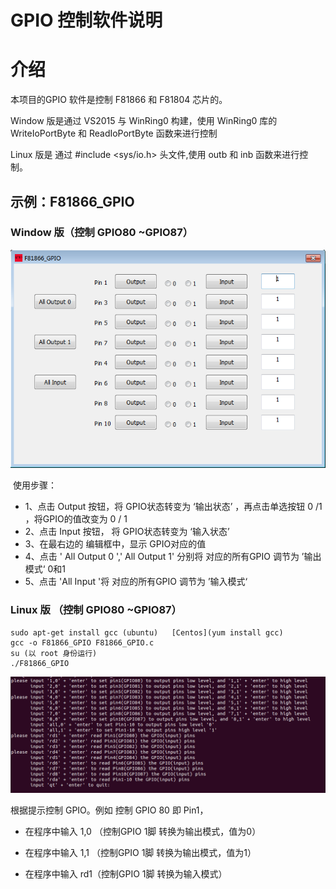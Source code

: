 # GPIO 控制软件说明

# 介绍

本项目的GPIO 软件是控制 F81866 和 F81804  芯片的。

Window 版是通过 VS2015 与 WinRing0 构建，使用 WinRing0 库的 WriteIoPortByte 和 ReadIoPortByte 函数来进行控制

Linux 版是 通过 \#include <sys/io.h> 头文件,使用 outb 和  inb 函数来进行控制。



## 示例：F81866_GPIO

### Window 版（控制 GPIO80 ~GPIO87）

![](picture/Window_F81866_GPIO.png)

​	使用步骤：

- 1、点击 Output 按钮，将 GPIO状态转变为 ‘输出状态’ ，再点击单选按钮 0 /1 ，将GPIO的值改变为 0 / 1
- 2、点击 Input 按钮， 将 GPIO状态转变为 ‘输入状态’ 
- 3、在最右边的 编辑框中，显示 GPIO对应的值
- 4、点击 ' All Output 0 ',' All Output 1' 分别将 对应的所有GPIO 调节为 ’输出模式‘ 0和1
- 5、点击 'All Input '将 对应的所有GPIO 调节为 ’输入模式‘

### Linux 版  （控制 GPIO80 ~GPIO87）

 ```shell
sudo apt-get install gcc (ubuntu) 	[Centos](yum install gcc)
gcc -o F81866_GPIO F81866_GPIO.c
su (以 root 身份运行)
./F81866_GPIO
 ```

![](picture/Linux_F81866_GPIO.png)

根据提示控制 GPIO。例如 控制 GPIO 80 即 Pin1，

- 在程序中输入 1,0 （控制GPIO 1脚 转换为输出模式，值为0） 

- 在程序中输入 1,1 （控制GPIO 1脚 转换为输出模式，值为1） 

- 在程序中输入 rd1（控制GPIO 1脚 转换为输入模式） 

